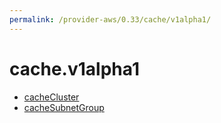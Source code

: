 ```yaml
---
permalink: /provider-aws/0.33/cache/v1alpha1/
---
```


# cache.v1alpha1



* [cacheCluster](cacheCluster.md)
* [cacheSubnetGroup](cacheSubnetGroup.md)